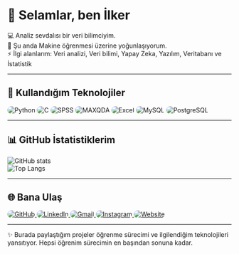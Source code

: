 # 👋 Selamlar, ben İlker

💻 Analiz sevdalısı bir veri bilimciyim.  
🌱 Şu anda Makine öğrenmesi üzerine yoğunlaşıyorum.  
⚡ İlgi alanlarım: Veri analizi, Veri bilimi, Yapay Zeka, Yazılım, Veritabanı ve İstatistik  

---

## 🚀 Kullandığım Teknolojiler

<p align="left">
  <!-- Programlama Dilleri -->
  <img src="https://img.shields.io/badge/Python-3776AB?style=for-the-badge&logo=python&logoColor=white" alt="Python" style="border-radius:20px;"/>
  <img src="https://img.shields.io/badge/C-00599C?style=for-the-badge&logo=c&logoColor=white" alt="C" style="border-radius:20px;"/>

  <!-- Veri Analizi & Bilim -->
  <img src="https://img.shields.io/badge/SPSS-CC0000?style=for-the-badge&logo=ibm&logoColor=white" alt="SPSS" style="border-radius:20px;"/>
  <img src="https://img.shields.io/badge/MAXQDA-0099CC?style=for-the-badge&logoColor=white" alt="MAXQDA" style="border-radius:20px;"/>
  <img src="https://img.shields.io/badge/Excel-217346?style=for-the-badge&logo=microsoft-excel&logoColor=white" alt="Excel" style="border-radius:20px;"/>

  <!-- Veritabanı -->
  <img src="https://img.shields.io/badge/MySQL-4479A1?style=for-the-badge&logo=mysql&logoColor=white" alt="MySQL" style="border-radius:20px;"/>
  <img src="https://img.shields.io/badge/PostgreSQL-336791?style=for-the-badge&logo=postgresql&logoColor=white" alt="PostgreSQL" style="border-radius:20px;"/>
</p>


---

## 📊 GitHub İstatistiklerim

![GitHub stats](https://github-readme-stats.vercel.app/api?username=**kullaniciAdin**&show_icons=true&theme=radical)  
![Top Langs](https://github-readme-stats.vercel.app/api/top-langs/?username=**kullaniciAdin**&layout=compact&theme=radical)

---

## 🌐 Bana Ulaş

<p align="left">
  <!-- GitHub -->
  <a href="https://github.com/ilker-web" target="_blank">
    <img src="https://img.shields.io/badge/GitHub-181717?style=for-the-badge&logo=github&logoColor=white&labelColor=181717" alt="GitHub" style="border-radius:20px;"/>
  </a>
  <!-- LinkedIn -->
  <a href="https://www.linkedin.com/in/ilker-emül-0321a7323" target="_blank">
    <img src="https://img.shields.io/badge/LinkedIn-0A66C2?style=for-the-badge&logo=linkedin&logoColor=white&labelColor=0A66C2" alt="LinkedIn" style="border-radius:20px;"/>
  </a>
  <!-- Gmail -->
  <a href="mailto:socialmya06@gmail.com">
    <img src="https://img.shields.io/badge/Gmail-D14836?style=for-the-badge&logo=gmail&logoColor=white&labelColor=D14836" alt="Gmail" style="border-radius:20px;"/>
  </a>
  <!-- Instagram -->
  <a href="https://instagram.com/ilker_eml" target="_blank">
    <img src="https://img.shields.io/badge/Instagram-E4405F?style=for-the-badge&logo=instagram&logoColor=white&labelColor=E4405F" alt="Instagram" style="border-radius:20px;"/>
  </a>
  <!-- Web Site -->
  <a href="https://aistatica.online/" target="_blank">
    <img src="https://img.shields.io/badge/Web_Site-000000?style=for-the-badge&logo=firefox&logoColor=white&labelColor=000000" alt="Website" style="border-radius:20px;"/>
  </a>
</p>


---
✨ Burada paylaştığım projeler öğrenme sürecimi ve ilgilendiğim teknolojileri yansıtıyor. Hepsi öğrenim sürecimin en başından sonuna kadar.
